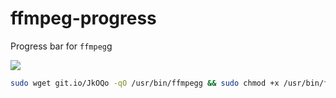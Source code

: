 # ffmpeg-progress
Progress bar for `ffmpeg`g

<img src="https://i.imgur.com/fv69AYs.gif">

```bash
sudo wget git.io/JkOQo -qO /usr/bin/ffmpegg && sudo chmod +x /usr/bin/ffmpegg
```
